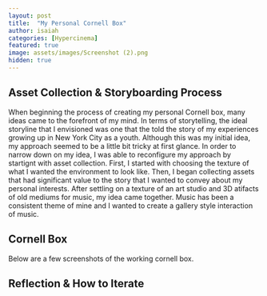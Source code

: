 ```yaml
---
layout: post
title:  "My Personal Cornell Box"
author: isaiah
categories: [Hypercinema]
featured: true
image: assets/images/Screenshot (2).png
hidden: true
---
```


## Asset Collection & Storyboarding Process

When beginning the process of creating my personal Cornell box, many ideas came to the forefront of my mind. In terms of storytelling, the ideal storyline that I envisioned was one that the told the story of my experiences growing up in New York City as a youth. Although this was my initial idea, my approach seemed to be a little bit tricky at first glance. In order to narrow down on my idea, I was able to reconfigure my approach by startignt with asset collection. First, I started with choosing the texture of what I wanted the environment to look like. Then, I began collecting assets that had significant value to the story that I wanted to convey about my personal interests. After settling on a texture of an art studio and 3D atifacts of old mediums for music, my idea came together. Music has been a consistent theme of mine and I wanted to create a gallery style interaction of music.

## Cornell Box

Below are a few screenshots of the working cornell box.



## Reflection & How to Iterate


